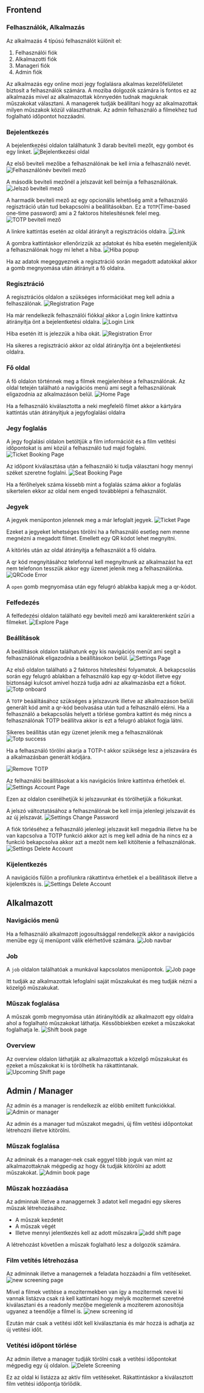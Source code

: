 ## Frontend

### Felhasználók, Alkalmazás

Az alkalmazás 4 típúsú felhasználót különít el:
1. Felhasználói fiók
2. Alkalmazotti fiók
3. Manageri fiók
4. Admin fiók

Az alkalmazás egy online mozi jegy foglalásra alkalmas kezelőfelületet biztosít a felhasználók számára. A moziba dolgozók számára is fontos ez az alkalmazás mivel az alkalmazottak könnyedén tudnak maguknak műszakokat választani. A managerek tudják beállítani hogy az alkalmazottak milyen műszakok közül választhatnak. Az admin felhasználó a filmekhez tud foglalható időpontot hozzáadni.


### Bejelentkezés

A bejelentkezési oldalon találhatunk 3 darab beviteli mezőt, egy gombot és egy linket.
![Bejelentkezési oldal](./img/LoginPage.png)

Az első beviteli mezőbe a felhasználónak be kell írnia a felhasználó nevét.
![Felhasználónév beviteli mező](./img/UserName.png)

A második beviteli mezőnél a jelszavát kell beírnija a felhasználónak.
![Jelszó beviteli mező](./img/Password.png)

A harmadik beviteli mező az egy opcionális lehetőség amit a felhasználó regisztráció után tud bekapcsolni a beállításokban. Ez a `TOTP`(Time-based one-time password) ami a 2 faktoros hitelesítésnek felel meg.
![TOTP beviteli mező](./img/TOTP.png)

A linkre kattintás esetén az oldal átirányít a regisztrációs oldalra.
![Link](./img/RegistrationLink.png)

A gombra kattintáskor ellenőrizzük az adatokat és hiba esetén megjelenítjük a felhasználónak hogy mi lehet a hiba.
![Hiba popup](./img/ErrorPopup.png)

Ha az adatok megeggyeznek a regisztráció során megadott adatokkal akkor a gomb megnyomása után átírányit a fő oldalra.

### Regisztráció

A regisztrációs oldalon a szükséges információkat meg kell adnia a felhaszálónak.
![Registration Page](./img/RegistationPage.png)


Ha már rendelkezik felhasználói fiókkal akkor a Login linkre kattintva átirányítja önt a bejelentketési oldalra.
![Login Link](./img/LoginLink.png)

Hiba esetén itt is jelezzük a hiba okát.
![Registration Error](./img/RegistrationError.png)

Ha sikeres a regisztráció akkor az oldal átirányítja önt a bejelentketési oldalra.

### Fő oldal

A fő oldalon történnek meg a filmek megjelenítése a felhasználónak. 
Az oldal tetején található a navigációs menü ami segít a felhasználónak eligazodnia az alkalmazáson belül.
![Home Page](./img/HomePage.png)

Ha a felhasználó kiválasztotta a neki megfelelő filmet akkor a kártyára kattintás után átirányítjuk a jegyfoglalási oldalra

### Jegy foglalás

A jegy foglalási oldalon betöltjük a film információit és a film vetítési időpontokat is ami közül a felhasználó tud majd foglalni.
![Ticket Booking Page](./img/TicketBooking.png)

Az időpont kiválasztása után a felhasználó ki tudja választani hogy mennyi széket szeretne foglalni.
![Seat Booking Page](./img/SeatBooking.png)

Ha a férőhelyek száma kissebb mint a foglalás száma akkor a foglalás sikertelen ekkor az oldal nem engedi továbblépni a felhasználót.


### Jegyek

A jegyek menüponton jelennek meg a már lefoglalt jegyek.
![Ticket Page](./img/TicketPage.png)

Ezeket a jegyeket lehetséges törölni ha a felhasználó esetleg nem menne megnézni a megadott filmet. Emellett egy QR kódot lehet megnyitni.

A kitörlés után az oldal átirányítja a felhasználót a fő oldalra.

A qr kód megnyitásához telefonnal kell megnyitnunk az alkalmazást ha ezt nem telefonon tesszük akkor egy üzenet jelenik meg a felhasználónka.
![QRCode Error](./img/QRCodeError.png)

A `open` gomb megnyomása után egy felugró ablakba kapjuk meg a qr-kódot.


### Felfedezés

A felfedezési oldalon található egy beviteli mező ami karakterenként szűri a filmeket.
![Explore Page](./img/Explore.png)

### Beállítások

A beállítások oldalon találhatunk egy kis navigációs menüt ami segít a felhasználónak eligazodnia a beállításokon belül.
![Settings Page](./img/SettingsPage.png)

Az első oldalon található a 2 faktoros hitelesítési folyamatok.
A bekapcsolás során egy felugró ablakban a felhasználó kap egy qr-kódot illetve egy biztonsági kulcsot amivel hozzá tudja adni az alkalmazásba ezt a fiókot.
![Totp onboard](./img/TotpOnboard.png)

A `TOTP` beáálításához szükséges a jelszavunk illetve az alkalmazáson belüli generált kód amit a qr-kód beolvasása után tud a felhasználó elérni. Ha a felhasználó a bekapcsolás helyett a törlése gombra kattint és még nincs a felhasználónak TOTP beállítva akkor is ezt a felugró ablakot fogja látni.

Sikeres beállítás után egy üzenet jelenik meg a felhasználónak
![Totp success](./img/TOTPSuccess.png)

Ha a felhasználó törölni akarja a TOTP-t akkor szüksége lesz a jelszavára és a alkalmazásban generált kódjára.

![Remove TOTP](./img/RemoveTOTP.png)

Az felhaználói beállításokat a kis navigációs linkre kattintva érhetőek el.
![Settings Account Page](./img/SettingsAccount.png)

Ezen az oldalon cserélhetjük ki jelszavunkat és törölhetjük a fiókunkat.

A jelszó változtatásához a felhasználónak be kell írnija jelenlegi jelszavát és az új jelszavát.
![Settings Change Password](./img/ChangePassword.png)

A fiók törléséhez a felhasználó jelenlegi jelszavát kell megadnia illetve ha be van kapcsolva a TOTP funkció akkor azt is meg kell adnia de ha nincs ez a funkció bekapcsolva akkor azt a mezőt nem kell kitöltenie a felhasználónak.
![Settings Delete Account](./img/deleteAccount.png)


### Kijelentkezés

A navigációs fülön a profilunkra rákattintva érhetőek el a beállítások illetve a kijelentkzés is.
![Settings Delete Account](./img/Logout.png)

## Alkalmazott

### Navigációs menü

Ha a felhasználó alkalmazott jogosultsággal rendelkezik akkor a navigációs menübe egy új menüpont válik elérhetővé számára.
![Job navbar](./img/JobNavbar.png)

### Job

A `job` oldalon találhatóak a munkával kapcsolatos menüpontok.
![Job page](./img/JobPage.png)

Itt tudják az alkalmazottak lefoglalni saját műszakukat és meg tudják nézni a közelgő műszakukat.

### Műszak foglalása

A műszak gomb megnyomása után átirányítódik az alkalmazott egy oldalra ahol a foglalható műszakokat láthatja. Késsőbbiekben ezeket a műszakokat foglalhatja le.
![Shift book page](./img/ShiftBookPage.png)

### Overview

Az overview oldalon láthatják az alkalmazottak a közelgő műszakukat és ezeket a műszakokat ki is törölhetik ha rákattintanak.
![Upcoming Shift page](./img/UpcomingShifts.png)


## Admin / Manager

Az admin és a manager is rendelkezik az elöbb említett funkciókkal.
![Admin or manager](./img/AdminorManager.png)

Az admin és a manager tud műszakot megadni, új film vetítési időpontokat létrehozni illetve kitörölni.

### Műszak foglalása

Az adminak és a manager-nek csak eggyel több joguk van mint az alkalmazottaknak mégpedig az hogy ők tudják kitörölni az adott műszakokat.
![Admin book page](./img/Adminbook.png)

### Műszak hozzáadása

Az adminnak illetve a managgernek 3 adatot kell megadni egy sikeres műszak létrehozásához.
- A műszak kezdetét
- A műszak végét
- Illetve mennyi jelentkezés kell az adott műszakra
![add shift page](./img/AddShifts.png)

A létrehozást követően a műszak foglalható lesz a dolgozók számára.

### Film vetítés létrehozása

Az adminnak illetve a managernek a feladata hozzáadni a film vetítéseket.
![new screening page](./img/NewScreening.png)

Mivel a filmek vetítése a mozitermekben van így a mozitermek nevei ki vannak listázva csak rá kell kattintani hogy melyik mozitermet szeretné kiválasztani és a readonly mezőbe megjelenik a moziterem azonosítója ugyanez a teendője a filmel is.
![new screening id](./img/NewScreeningID.png)

Ezután már csak a vetítési időt kell kiválasztania és már hozzá is adhatja az új vetítési időt.

### Vetítési időpont törlése

Az admin illetve a manager tudják törölni csak a vetítési időpontokat mégpedig egy új oldalon.
![Delete Screening](./img/DeleteScreening.png)

Ez az oldal ki listázza az aktív film vetítéseket.
Rákattintáskor a kiválasztott film vetítési időpontja törlődik.
